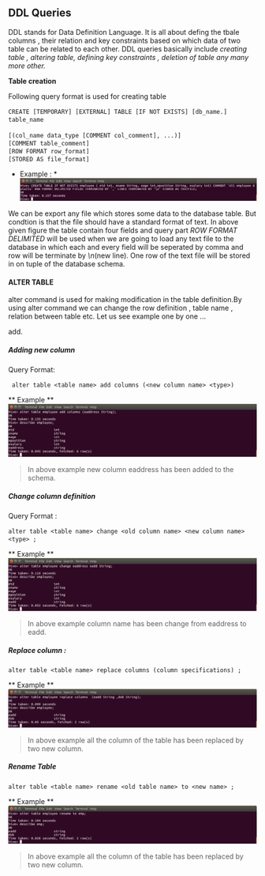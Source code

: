 ## DDL Queries

  DDL stands for Data Definition Language. It is all about defing the tbale columns , their relation and key constraints based on which data of two table can be related to each other. DDL queries basically include *creating table , altering table, defining key constraints , deletion of table any many more other.*
  
 **Table creation**

Following query format is used for creating table 

```
CREATE [TEMPORARY] [EXTERNAL] TABLE [IF NOT EXISTS] [db_name.] table_name

[(col_name data_type [COMMENT col_comment], ...)]
[COMMENT table_comment]
[ROW FORMAT row_format]
[STORED AS file_format]

```
* Example : *
![Create tables](https://github.com/maniram-yadav/Hive/blob/master/images/createtable.png)

We can be export any file which stores some data to the database table. But condtion is that the file should have a standard format of text.
In above given figure the table contain four fields and query part *ROW FORMAT DELIMITED* will be used when we are going to load any text file to the database in which each and every field will be seperated by comma and row will be terminate by *\n*(new line). One row of the text file will be stored in on tuple of the database schema.

#### ALTER TABLE
 alter command is used for making modification in the table definition.By using alter command we can change the row definition , table name , relation between table etc.
 Let us see example one by one ...
 
 add.
#####  Adding new column
Query Format:
```
 alter table <table name> add columns (<new column name> <type>)
```

** Example **
![Add column](https://github.com/maniram-yadav/Hive/blob/master/images/addcolumn.png)

> In above example new column eaddress has been added to the schema.


#####  Change column definition
  Query Format :
   ```
   alter table <table name> change <old column name> <new column name> <type> ;
   ```
   ** Example **
   ![change column name](https://github.com/maniram-yadav/Hive/blob/master/images/changecolumn.png)
   > In above example column name has been change from eaddress to eadd.
   
   
#####  Replace column :
   ```
   alter table <table name> replace columns (column specifications) ;
   ```
   ** Example **
   ![Replace column](https://github.com/maniram-yadav/Hive/blob/master/images/replacecolumns.png)
   > In above example all the column of the table has been replaced by two new column.
   
   ##### Rename Table
   ```
   alter table <table name> rename <old table name> to <new name> ;
   ```
   ** Example **
   ![Rename table](https://github.com/maniram-yadav/Hive/blob/master/images/altertable.png)
   > In above example all the column of the table has been replaced by two new column.
   
   
   
   
